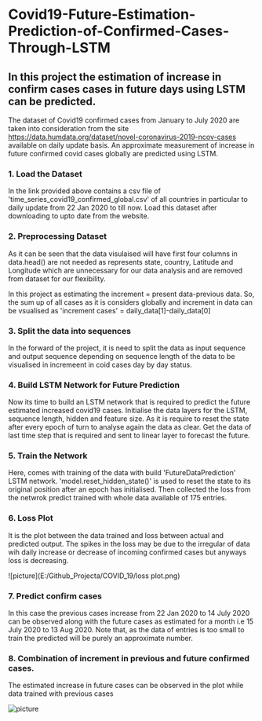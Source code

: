 # Covid19-Future-Estimation-Prediction-of-Confirmed-Cases-Through-LSTM
## In this project the estimation of increase in confirm cases cases in future days using LSTM can be predicted.
The dataset of Covid19 confirmed cases from January to July 2020 are taken into consideration from the site https://data.humdata.org/dataset/novel-coronavirus-2019-ncov-cases available on daily update basis. An approximate measurement of increase in future confirmed covid cases globally are predicted using LSTM.

### 1. Load the Dataset
In the link provided above contains a csv file of 'time_series_covid19_confirmed_global.csv' of all countries in particular to daily update from 22 Jan 2020 to till now. Load this dataset after downloading to upto date from the website.

### 2. Preprocessing Dataset
As it can be seen that the data visulaised will have first four columns in data.head() are not needed as represents state, country, Latitude and Longitude which are unnecessary for our data analysis and are removed from dataset for our flexibility.

In this project as estimating the increment = present data-previous data. So, the sum up of all cases as it is considers globally and increment in data can be vsualised as 'increment cases' = daily_data[1]-daily_data[0]

### 3. Split the data into sequences
In the forward of the project, it is need to split the data as input sequence and output sequence depending on sequence length of the data to be visualised in incremeent in coid cases day by day status.

### 4. Build LSTM Network for Future Prediction
Now its time to build an LSTM network that is required to predict the future estimated increased covid19 cases. Initialise the data layers for the LSTM, sequence length, hidden and feature size. As it is require to reset the state after every epoch of turn to analyse again the data as clear. Get the data of last time step that is required and sent to linear layer to forecast the future.

### 5. Train the Network
Here, comes with training of the data with build 'FutureDataPrediction' LSTM network. 'model.reset_hidden_state()' is used to reset the state to its original position after an epoch has initialised. Then collected the loss from the netwrok predict trained with whole data available of 175 entries.

### 6. Loss Plot
It is the plot between the data trained and loss between actual and predicted output. The spikes in the loss may be due to the irregular of data wih daily increase or decrease of incoming confirmed cases but anyways loss is decreasing.

![picture](E:/Github_Projecta/COVID_19/loss plot.png)

### 7. Predict confirm cases 
In this case the previous cases increase from 22 Jan 2020 to 14 July 2020 can be observed along with the future cases as estimated for a month i.e 15 July 2020 to 13 Aug 2020. Note that, as the data of entries is too small to train the predicted will be purely an approximate number.

### 8. Combination of increment in previous and future confirmed cases.
The estimated increase in future cases can be observed in the plot while data trained with previous cases

![picture](E:/Github_Projecta/COVID_19/estimation.png)
